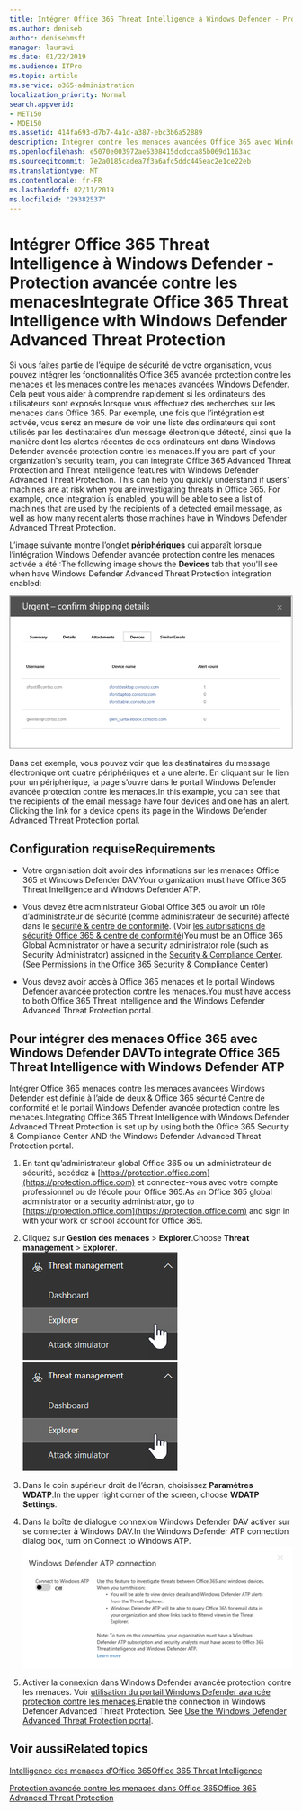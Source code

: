 ```yaml
---
title: Intégrer Office 365 Threat Intelligence à Windows Defender - Protection avancée contre les menaces
ms.author: deniseb
author: denisebmsft
manager: laurawi
ms.date: 01/22/2019
ms.audience: ITPro
ms.topic: article
ms.service: o365-administration
localization_priority: Normal
search.appverid:
- MET150
- MOE150
ms.assetid: 414fa693-d7b7-4a1d-a387-ebc3b6a52889
description: Intégrer contre les menaces avancées Office 365 avec Windows Defender avancée protection contre les menaces pour afficher des informations plus détaillées sur la gestion menace.
ms.openlocfilehash: e5070e003972ae5308415dcdcca85b069d1163ac
ms.sourcegitcommit: 7e2a0185cadea7f3a6afc5ddc445eac2e1ce22eb
ms.translationtype: MT
ms.contentlocale: fr-FR
ms.lasthandoff: 02/11/2019
ms.locfileid: "29382537"
---
```

# <a name="integrate-office-365-threat-intelligence-with-windows-defender-advanced-threat-protection"></a><span data-ttu-id="38fa4-103">Intégrer Office 365 Threat Intelligence à Windows Defender - Protection avancée contre les menaces</span><span class="sxs-lookup"><span data-stu-id="38fa4-103">Integrate Office 365 Threat Intelligence with Windows Defender Advanced Threat Protection</span></span>

<span data-ttu-id="38fa4-p101">Si vous faites partie de l’équipe de sécurité de votre organisation, vous pouvez intégrer les fonctionnalités Office 365 avancée protection contre les menaces et les menaces contre les menaces avancées Windows Defender. Cela peut vous aider à comprendre rapidement si les ordinateurs des utilisateurs sont exposés lorsque vous effectuez des recherches sur les menaces dans Office 365. Par exemple, une fois que l’intégration est activée, vous serez en mesure de voir une liste des ordinateurs qui sont utilisés par les destinataires d’un message électronique détecté, ainsi que la manière dont les alertes récentes de ces ordinateurs ont dans Windows Defender avancée protection contre les menaces.</span><span class="sxs-lookup"><span data-stu-id="38fa4-p101">If you are part of your organization's security team, you can integrate Office 365 Advanced Threat Protection and Threat Intelligence features with Windows Defender Advanced Threat Protection. This can help you quickly understand if users' machines are at risk when you are investigating threats in Office 365. For example, once integration is enabled, you will be able to see a list of machines that are used by the recipients of a detected email message, as well as how many recent alerts those machines have in Windows Defender Advanced Threat Protection.</span></span>
  
<span data-ttu-id="38fa4-107">L’image suivante montre l’onglet **périphériques** qui apparaît lorsque l’intégration Windows Defender avancée protection contre les menaces activée a été :</span><span class="sxs-lookup"><span data-stu-id="38fa4-107">The following image shows the **Devices** tab that you'll see when have Windows Defender Advanced Threat Protection integration enabled:</span></span> 
  
![Lorsque Windows Defender DAV est activé, vous pouvez voir une liste des ordinateurs sur lesquels les alertes.](media/fec928ea-8f0c-44d7-80b9-a2e0a8cd4e89.PNG)
  
<span data-ttu-id="38fa4-p102">Dans cet exemple, vous pouvez voir que les destinataires du message électronique ont quatre périphériques et a une alerte. En cliquant sur le lien pour un périphérique, la page s’ouvre dans le portail Windows Defender avancée protection contre les menaces.</span><span class="sxs-lookup"><span data-stu-id="38fa4-p102">In this example, you can see that the recipients of the email message have four devices and one has an alert. Clicking the link for a device opens its page in the Windows Defender Advanced Threat Protection portal.</span></span>
  
## <a name="requirements"></a><span data-ttu-id="38fa4-111">Configuration requise</span><span class="sxs-lookup"><span data-stu-id="38fa4-111">Requirements</span></span>

- <span data-ttu-id="38fa4-112">Votre organisation doit avoir des informations sur les menaces Office 365 et Windows Defender DAV.</span><span class="sxs-lookup"><span data-stu-id="38fa4-112">Your organization must have Office 365 Threat Intelligence and Windows Defender ATP.</span></span>
    
- <span data-ttu-id="38fa4-p103">Vous devez être administrateur Global Office 365 ou avoir un rôle d’administrateur de sécurité (comme administrateur de sécurité) affecté dans le [sécurité &amp; centre de conformité](https://protection.office.com). (Voir [les autorisations de sécurité Office 365 &amp; centre de conformité](permissions-in-the-security-and-compliance-center.md))</span><span class="sxs-lookup"><span data-stu-id="38fa4-p103">You must be an Office 365 Global Administrator or have a security administrator role (such as Security Administrator) assigned in the [Security &amp; Compliance Center](https://protection.office.com). (See [Permissions in the Office 365 Security &amp; Compliance Center](permissions-in-the-security-and-compliance-center.md))</span></span>
    
- <span data-ttu-id="38fa4-115">Vous devez avoir accès à Office 365 menaces et le portail Windows Defender avancée protection contre les menaces.</span><span class="sxs-lookup"><span data-stu-id="38fa4-115">You must have access to both Office 365 Threat Intelligence and the Windows Defender Advanced Threat Protection portal.</span></span>
    
## <a name="to-integrate-office-365-threat-intelligence-with-windows-defender-atp"></a><span data-ttu-id="38fa4-116">Pour intégrer des menaces Office 365 avec Windows Defender DAV</span><span class="sxs-lookup"><span data-stu-id="38fa4-116">To integrate Office 365 Threat Intelligence with Windows Defender ATP</span></span>

<span data-ttu-id="38fa4-117">Intégrer Office 365 menaces contre les menaces avancées Windows Defender est définie à l’aide de deux & Office 365 sécurité Centre de conformité et le portail Windows Defender avancée protection contre les menaces.</span><span class="sxs-lookup"><span data-stu-id="38fa4-117">Integrating Office 365 Threat Intelligence with Windows Defender Advanced Threat Protection is set up by using both the Office 365 Security & Compliance Center AND the Windows Defender Advanced Threat Protection portal.</span></span>
  
1. <span data-ttu-id="38fa4-118">En tant qu’administrateur global Office 365 ou un administrateur de sécurité, accédez à [https://protection.office.com](https://protection.office.com) et connectez-vous avec votre compte professionnel ou de l’école pour Office 365.</span><span class="sxs-lookup"><span data-stu-id="38fa4-118">As an Office 365 global administrator or a security administrator, go to [https://protection.office.com](https://protection.office.com) and sign in with your work or school account for Office 365.</span></span> 
    
2. <span data-ttu-id="38fa4-119">Cliquez sur **Gestion des menaces** \> **Explorer**.</span><span class="sxs-lookup"><span data-stu-id="38fa4-119">Choose **Threat management** \> **Explorer**.</span></span><br><span data-ttu-id="38fa4-120">![Explorateur de solutions dans le menu Gestion des menaces](media/ThreatMgmt-Explorer-nav.png)</span><span class="sxs-lookup"><span data-stu-id="38fa4-120">![Explorer in Threat Management menu](media/ThreatMgmt-Explorer-nav.png)</span></span><br>
    
3. <span data-ttu-id="38fa4-121">Dans le coin supérieur droit de l’écran, choisissez **Paramètres WDATP**.</span><span class="sxs-lookup"><span data-stu-id="38fa4-121">In the upper right corner of the screen, choose **WDATP Settings**.</span></span>
    
4. <span data-ttu-id="38fa4-122">Dans la boîte de dialogue connexion Windows Defender DAV activer sur se connecter à Windows DAV.</span><span class="sxs-lookup"><span data-stu-id="38fa4-122">In the Windows Defender ATP connection dialog box, turn on Connect to Windows ATP.</span></span><br>![Connexion Windows Defender DAV](media/Explorer-WDATPConnection-dialog.png)<br>
    
5. <span data-ttu-id="38fa4-p104">Activer la connexion dans Windows Defender avancée protection contre les menaces. Voir [utilisation du portail Windows Defender avancée protection contre les menaces](https://go.microsoft.com/fwlink/?linkid=859690).</span><span class="sxs-lookup"><span data-stu-id="38fa4-p104">Enable the connection in Windows Defender Advanced Threat Protection. See [Use the Windows Defender Advanced Threat Protection portal](https://go.microsoft.com/fwlink/?linkid=859690).</span></span>

  
## <a name="related-topics"></a><span data-ttu-id="38fa4-126">Voir aussi</span><span class="sxs-lookup"><span data-stu-id="38fa4-126">Related topics</span></span>

[<span data-ttu-id="38fa4-127">Intelligence des menaces d’Office 365</span><span class="sxs-lookup"><span data-stu-id="38fa4-127">Office 365 Threat Intelligence</span></span>](office-365-ti.md)
  
[<span data-ttu-id="38fa4-128">Protection avancée contre les menaces dans Office 365</span><span class="sxs-lookup"><span data-stu-id="38fa4-128">Office 365 Advanced Threat Protection</span></span>](office-365-atp.md)
  

